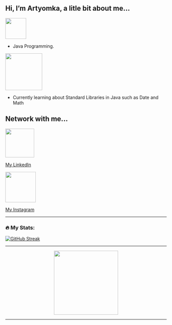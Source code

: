 <h2> Hi, I’m Artyomka, a litle bit about me... </h2>

<!--- Interests Section --->
<div id="header" align="Left">
   <img src="https://img.shields.io/badge/Interests-red" width="65"/>
</div>

- Java Programming.

<!--- Currently Learning Section --->
<div id="header" align="Left">
   <img src="https://img.shields.io/badge/Currently Learning-orange" width="115"/>
</div>

- Currently learning about Standard Libraries in Java such as Date and Math

<!--- Contacts Section --->
## Network with me...

<!--- LinkedIn --->
<div id="header" align="Left">
   <img src="https://img.shields.io/badge/LinkedIn-blue?logo=linkedin&logoColor=white&style=for-the-badge" width="90"/>
</div>

[My LinkedIn](https://linkedin.com/in/itsartyom/)

<!--- Instagram --->
<div id="header" align="Left">
   <img src="https://img.shields.io/badge/Instagram-orange?logo=instagram&logoColor=white&style=for-the-badge" width="95"/>
</div>

[My Instagram](https://www.instagram.com/@artyomka_sw/)

---

### :fire: My Stats:
<!--- Stats: Weekly streak and general stats --->
[![GitHub Streak](http://github-readme-streak-stats.herokuapp.com?user=itsartyomka&theme=tokyonight&date_format=M%20j%5B%2C%20Y%5D)](https://git.io/streak-stats)

---

<!--- Cool Gif at the end. --->
<div id="header" align="center">
  <img src="https://media.giphy.com/media/gjrYDwbjnK8x36xZIO/giphy.gif" width="200"/>
</div>

---

<!--- Number of visits --->
<img src="https://komarev.com/ghpvc/?username=itsartyomka&style=flat-square&color=blue" alt=""/>
